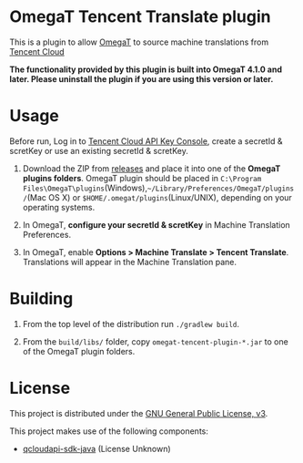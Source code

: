OmegaT Tencent Translate plugin
==========================

This is a plugin to allow [OmegaT](http://omegat.org/) to source machine translations from [Tencent Cloud](https://cloud.tencent.com/product/tmt)

**The functionality provided by this plugin is built into OmegaT 4.1.0 and
later. Please uninstall the plugin if you are using this version or later.**

Usage
=====

Before run, Log in to [Tencent Cloud API Key Console](https://console.cloud.tencent.com/cam/capi), create a secretId & scretKey or use an existing secretId & scretKey.

1. Download the ZIP from
   [releases](https://github.com/yoyicue/omegat-tencent-plugin/releases) and place it
   into one of the **OmegaT plugins folders**. OmegaT plugin should be placed in `C:\Program Files\OmegaT\plugins`(Windows),`~/Library/Preferences/OmegaT/plugins/`(Mac OS X) or `$HOME/.omegat/plugins`(Linux/UNIX),  depending on your operating systems.

2. In OmegaT, **configure your secretId & scretKey** in Machine Translation Preferences.

3. In OmegaT, enable **Options > Machine Translate > Tencent Translate**. Translations will
   appear in the Machine Translation pane.


Building
========

1. From the top level of the distribution run `./gradlew build`.

2. From the `build/libs/` folder, copy `omegat-tencent-plugin-*.jar`
   to one of the OmegaT plugin folders.


License
=======

This project is distributed under the [GNU General Public License,
v3](http://www.gnu.org/licenses/gpl-3.0.html).

This project makes use of the following components:
- [qcloudapi-sdk-java](https://github.com/QcloudApi/qcloudapi-sdk-java) (License Unknown)

